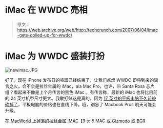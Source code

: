 # iMac 在 WWDC 亮相

> 原文：<https://web.archive.org/web/http://techcrunch.com/2007/06/04/imac-gets-dolled-up-for-wwdc/>

# iMac 为 WWDC 盛装打扮

![newimac.JPG](img/e949fab4d8d6693b2834fe2f400b51e1.png)

好了，现在 iPhone 发布日的喧嚣已经结束了，让我们点燃 WWDC 即将到来的谣言之火。会不会是拉丝金属的 iMac，ala Mac Pro，也许，带 Santa Rosa 芯片组？看起来不像是上个月传言的黑色 iMac 。有传言称，最新的 iMac 也将比目前的 24 英寸机型尺寸更大。我敢打赌这是真的，因为 [17 英寸的平板电脑不久前被砍掉了](https://web.archive.org/web/20201130083553/http://crunchgear.com/2007/05/21/apple-prepped-to-kill-off-17-inch-imac/)，平板电脑的价格也在直线下降。哦，别忘了 Macbook Pros 明天可能会升级。

[在 MacWorld 上掉落的拉丝金属 IMAC](https://web.archive.org/web/20201130083553/http://9to5mac.com/Brushed-Metal-iMacs-Dropping-At-MacWorld)【9 to 5 MAC 或 [Gizmodo](https://web.archive.org/web/20201130083553/http://gizmodo.com/gadgets/rumor/santa-rosa+based-imacs-with-brushed-metal-frame-on-the-horizon-265587.php) 或 [BGR](https://web.archive.org/web/20201130083553/http://www.boygeniusreport.com/2007/06/04/brushed-metal-imacs-on-the-way/)